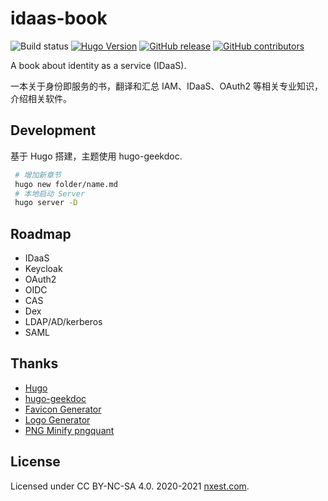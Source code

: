 # idaas-book

![Build status](https://github.com/l10178/idaas-book/workflows/github%20pages/badge.svg?branch=main)
[![Hugo Version](https://img.shields.io/badge/hugo-0.80-blue.svg)](https://gohugo.io)
[![GitHub release](https://img.shields.io/github/v/release/l10178/idaas-book)](https://github.com/l10178/idaas-book/releases/latest)
[![GitHub contributors](https://img.shields.io/github/contributors/l10178/idaas-book)](https://github.com/l10178/idaas-book/graphs/contributors)

A book about identity as a service (IDaaS).

一本关于身份即服务的书，翻译和汇总 IAM、IDaaS、OAuth2 等相关专业知识，介绍相关软件。

## Development

基于 Hugo 搭建，主题使用 hugo-geekdoc.

```bash
 # 增加新章节
 hugo new folder/name.md
 # 本地启动 Server
 hugo server -D
```

## Roadmap

- IDaaS
- Keycloak
- OAuth2
- OIDC
- CAS
- Dex
- LDAP/AD/kerberos
- SAML

## Thanks

- [Hugo](https://gohugo.io/)
- [hugo-geekdoc](https://github.com/xoxys/hugo-geekdoc)
- [Favicon Generator](https://favicon.io)
- [Logo Generator](https://brandhub.io/logos)
- [PNG Minify pngquant](https://pngquant.org/)

## License

Licensed under CC BY-NC-SA 4.0. 2020-2021 [nxest.com][].

[nxest.com]: https://www.nxest.com
